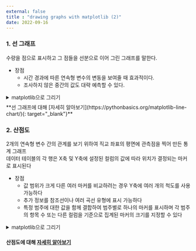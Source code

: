 ```yaml
---
external: false
title : "drawing graphs with matplotlib (2)"
date: 2022-09-16
---
```


### 1. 선 그래프

수량을 점으로 표시하고 그 점들을 선분으로 이어 그린 그래프를 말한다.  

- 장점
  - 시간 경과에 따른 연속형 변수의 변동을 보여줄 때 효과적이다.
  - 조사하지 않은 중간의 값도 대략 예측할 수 있다.

<details>
    <summary>matplotlib으로 그리기</summary>
    <div markdown="1">
        <script src="https://gist.github.com/WoojinJeonkr/49776bfe4dfcc9d14276b20924a480fb.js"></script>
        <img src="https://github.com/WoojinJeonkr/WoojinJeonkr.github.io/blob/main/assets/images/post/lineplot.png?raw=true" style="width:100%">
    </div>
</details>

<!--줄간격: 0.5-->
<div style="line-height : 50%">
    <br>
</div>
**선 그래프에 대해 [자세히 알아보기](https://pythonbasics.org/matplotlib-line-chart/){: target="_blank"}**

### 2. 산점도

2개의 연속형 변수 간의 관계를 보기 위하여 직교 좌표의 평면에 관측점을 찍어 만든 통계 그래프<br/>
데이터 테이블의 각 행은 X축 및 Y축에 설정된 컬럼의 값에 따라 위치가 결정되는 마커로 표시된다<br/>

- 장점
  - 값 범위가 크게 다른 여러 마커를 비교하려는 경우 Y축에 여러 개의 척도를 사용 가능하다
  - 추가 정보를 참조선이나 여러 곡선 유형에 표시 가능하다
  - 특정 범주에 대한 값을 함께 결합하여 범주별로 하나의 마커를 표시하며 각 범주의 항목 수 또는 다른 컬럼을 기준으로 집계된 마커의 크기를 지정할 수 있다

<!--toggle-->
<details>
    <summary>matplotlib으로 그리기</summary>
    <div markdown="1">
        <script src="https://gist.github.com/WoojinJeonkr/84259697b26df0a8745300e83a196cb9.js"></script>
        <img src="https://github.com/WoojinJeonkr/WoojinJeonkr.github.io/blob/main/assets/images/post/scatterplot.png?raw=true" style="width:100%">
    </div>
</details>

<!--줄간격: 0.5-->
<div style="line-height : 50%">
    <br>
</div>

**산점도에 대해 [자세히 알아보기](https://realpython.com/visualizing-python-plt-scatter/)**
